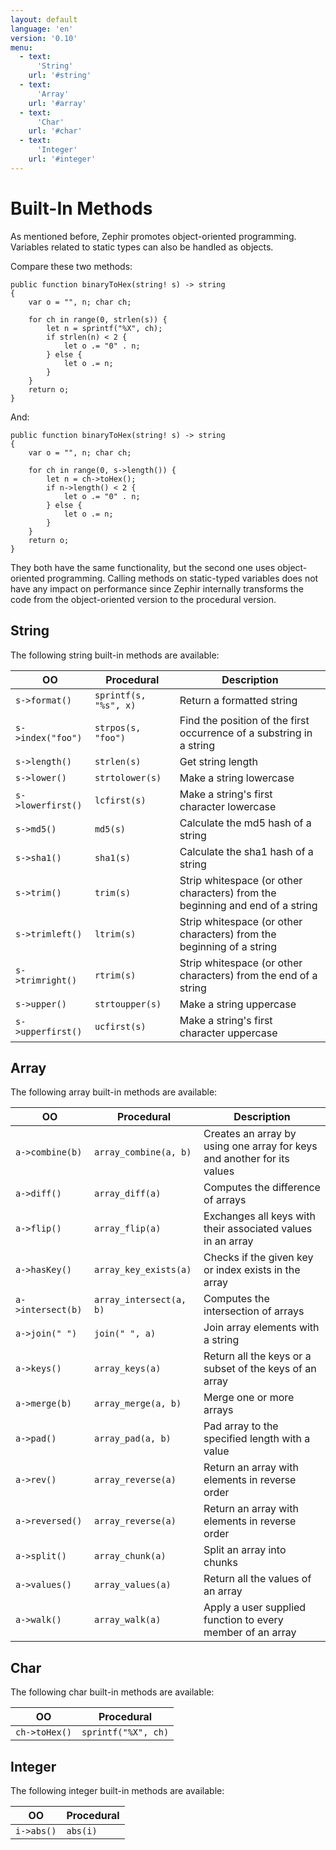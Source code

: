 ```yaml
---
layout: default
language: 'en'
version: '0.10'
menu:
  - text:
      'String'
    url: '#string'
  - text:
      'Array'
    url: '#array'
  - text:
      'Char'
    url: '#char'
  - text:
      'Integer'
    url: '#integer'
---
```

# Built-In Methods
As mentioned before, Zephir promotes object-oriented programming. Variables related to static types can also be handled as objects.

Compare these two methods:

```zephir
public function binaryToHex(string! s) -> string
{
    var o = "", n; char ch;

    for ch in range(0, strlen(s)) {
        let n = sprintf("%X", ch);
        if strlen(n) < 2 {
            let o .= "0" . n;
        } else {
            let o .= n;
        }
    }
    return o;
}
```

And:

```zephir
public function binaryToHex(string! s) -> string
{
    var o = "", n; char ch;

    for ch in range(0, s->length()) {
        let n = ch->toHex();
        if n->length() < 2 {
            let o .= "0" . n;
        } else {
            let o .= n;
        }
    }
    return o;
}
```

They both have the same functionality, but the second one uses object-oriented programming. Calling methods on static-typed variables does not have any impact on performance since Zephir internally transforms the code from the object-oriented version to the procedural version.

<a name='string'></a>
## String
The following string built-in methods are available:

| OO                 | Procedural             | Description                                                                    |
|--------------------|------------------------|--------------------------------------------------------------------------------|
| `s->format()`      | `sprintf(s, "%s", x)`  | Return a formatted string                                                      |
| `s->index("foo")`  | `strpos(s, "foo")`     | Find the position of the first occurrence of a substring in a string           |
| `s->length()`      | `strlen(s)`            | Get string length                                                              |
| `s->lower()`       | `strtolower(s)`        | Make a string lowercase                                                        |
| `s->lowerfirst()`  | `lcfirst(s)`           | Make a string's first character lowercase                                      |
| `s->md5()`         | `md5(s)`               | Calculate the md5 hash of a string                                             |
| `s->sha1()`        | `sha1(s)`              | Calculate the sha1 hash of a string                                            |
| `s->trim()`        | `trim(s)`              | Strip whitespace (or other characters) from the beginning and end of a string  |
| `s->trimleft()`    | `ltrim(s)`             | Strip whitespace (or other characters) from the beginning of a string          |
| `s->trimright()`   | `rtrim(s)`             | Strip whitespace (or other characters) from the end of a string                |
| `s->upper()`       | `strtoupper(s)`        | Make a string uppercase                                                        |
| `s->upperfirst()`  | `ucfirst(s)`           | Make a string's first character uppercase                                      |

<a name='array'></a>
## Array
The following array built-in methods are available:

| OO                 | Procedural               | Description                                                              |
|--------------------|--------------------------|--------------------------------------------------------------------------|
| `a->combine(b)`    | `array_combine(a, b)`    | Creates an array by using one array for keys and another for its values  |
| `a->diff()`        | `array_diff(a)`          | Computes the difference of arrays                                        |
| `a->flip()`        | `array_flip(a)`          | Exchanges all keys with their associated values in an array              |
| `a->hasKey()`      | `array_key_exists(a)`    | Checks if the given key or index exists in the array                     |
| `a->intersect(b)`  | `array_intersect(a, b)`  | Computes the intersection of arrays                                      |
| `a->join(" ")`     | `join(" ", a)`           | Join array elements with a string                                        |
| `a->keys()`        | `array_keys(a)`          | Return all the keys or a subset of the keys of an array                  |
| `a->merge(b)`      | `array_merge(a, b)`      | Merge one or more arrays                                                 |
| `a->pad()`         | `array_pad(a, b)`        | Pad array to the specified length with a value                           |
| `a->rev()`         | `array_reverse(a)`       | Return an array with elements in reverse order                           |
| `a->reversed()`    | `array_reverse(a)`       | Return an array with elements in reverse order                           |
| `a->split()`       | `array_chunk(a)`         | Split an array into chunks                                               |
| `a->values()`      | `array_values(a)`        | Return all the values of an array                                        |
| `a->walk()`        | `array_walk(a)`          | Apply a user supplied function to every member of an array               |

<a name='char'></a>
## Char
The following char built-in methods are available:

| OO             | Procedural           |
|----------------|----------------------|
| `ch->toHex()`  | `sprintf("%X", ch)`  |

<a name='integer'></a>
## Integer
The following integer built-in methods are available:

| OO           | Procedural    |
|--------------|---------------|
| `i->abs()`   | `abs(i)`      |

